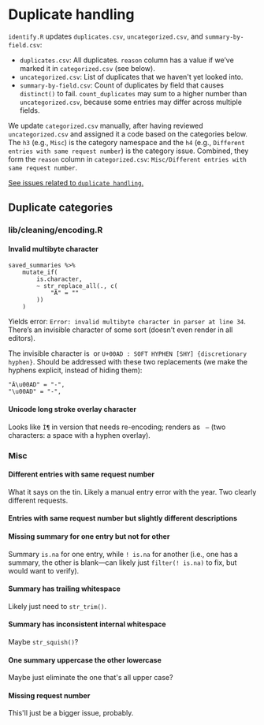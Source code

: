 # Duplicate handling

`identify.R` updates `duplicates.csv`, `uncategorized.csv`, and `summary-by-field.csv`:

- `duplicates.csv`: All duplicates. `reason` column has a value if we’ve marked it in `categorized.csv` (see below).
- `uncategorized.csv`: List of duplicates that we haven't yet looked into.
- `summary-by-field.csv`: Count of duplicates by field that causes `distinct()` to fail. `count_duplicates` may sum to a higher number than `uncategorized.csv`, because some entries may differ across multiple fields.

We update `categorized.csv` manually, after having reviewed `uncategorized.csv` and assigned it a code based on the categories below. The `h3` (e.g., `Misc`) is the category namespace and the `h4` (e.g., `Different entries with same request number`) is the category issue. Combined, they form the `reason` column in `categorized.csv`: `Misc/Different entries with same request number`.

[See issues related to `duplicate handling`.](https://github.com/lchski/gc-ati-summaries-data/labels/duplicate%20handling)

## Duplicate categories

### lib/cleaning/encoding.R

#### Invalid multibyte character

```
saved_summaries %>%
    mutate_if(
        is.character,
        ~ str_replace_all(., c(
            "Â­" = "­"
        ))
    )
```

Yields error: `Error: invalid multibyte character in parser at line 34`. There’s an invisible character of some sort (doesn’t even render in all editors).

The invisible character is  `­` or `U+00AD : SOFT HYPHEN [SHY] {discretionary hyphen}`. Should be addressed with these two replacements (we make the hyphens explicit, instead of hiding them):

```
"Â\u00AD" = "-",
"\u00AD" = "-",
```

#### Unicode long stroke overlay character

Looks like `Ì¶` in version that needs re-encoding; renders as ` ̶` (two characters: a space with a hyphen overlay).


### Misc

#### Different entries with same request number

What it says on the tin. Likely a manual entry error with the year. Two clearly different requests.

#### Entries with same request number but slightly different descriptions

#### Missing summary for one entry but not for other

Summary `is.na` for one entry, while `! is.na` for another (i.e., one has a summary, the other is blank—can likely just `filter(! is.na)` to fix, but would want to verify).

#### Summary has trailing whitespace

Likely just need to `str_trim()`.

#### Summary has inconsistent internal whitespace

Maybe `str_squish()`?

#### One summary uppercase the other lowercase

Maybe just eliminate the one that's all upper case?

#### Missing request number

This'll just be a bigger issue, probably.
